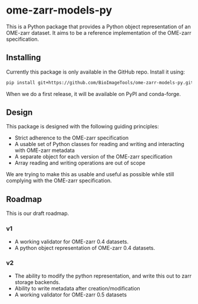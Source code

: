 # ome-zarr-models-py

This is a Python package that provides a Python object representation of an OME-zarr dataset.
It aims to be a reference implementation of the OME-zarr specification.

## Installing

Currently this package is only available in the GitHub repo.
Install it using:

```sh
pip install git+https://github.com/BioImageTools/ome-zarr-models-py.git@main
```

When we do a first release, it will be available on PyPI and conda-forge.

## Design

This package is designed with the following guiding principles:

- Strict adherence to the OME-zarr specification
- A usable set of Python classes for reading and writing and interacting with OME-zarr metadata
- A separate object for each version of the OME-zarr specification
- Array reading and writing operations are out of scope

We are trying to make this as usable and useful as possible while still complying with the OME-zarr specification.

## Roadmap

This is our draft roadmap.

### v1

- A working validator for OME-zarr 0.4 datasets.
- A python object representation of OME-zarr 0.4 datasets.

### v2

- The ability to modify the python representation, and write this out to zarr storage backends.
- Ability to write metadata after creation/modification
- A working validator for OME-zarr 0.5 datasets
